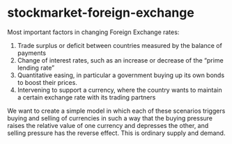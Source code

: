 # stockmarket-foreign-exchange

Most important factors in changing Foreign Exchange rates:

1. Trade surplus or deficit between countries measured by the balance of payments
2. Change of interest rates, such as an increase or decrease of the “prime lending rate”
3. Quantitative easing, in particular a government buying up its own bonds to boost their
   prices.
4. Intervening to support a currency, where the country wants to maintain a certain exchange
   rate with its trading partners

We want to create a simple model in which each of these scenarios triggers buying and selling of
currencies in such a way that the buying pressure raises the relative value of one currency and
depresses the other, and selling pressure has the reverse effect. This is ordinary supply and demand. 
